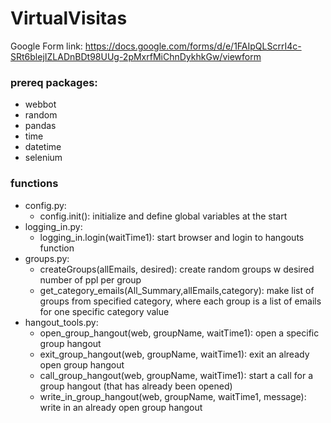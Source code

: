 # VirtualVisitas

Google Form link: https://docs.google.com/forms/d/e/1FAIpQLScrrI4c-SRt6blejIZLADnBDt98UUg-2pMxrfMiChnDykhkGw/viewform

### prereq packages:
- webbot
- random
- pandas
- time
- datetime
- selenium

### functions
- config.py: 
	- config.init(): initialize and define global variables at the start
- logging_in.py:
	- logging_in.login(waitTime1): start browser and login to hangouts function
- groups.py:
	- createGroups(allEmails, desired): create random groups w desired number of ppl per group
	- get_category_emails(All_Summary,allEmails,category): make list of groups from specified category, where each group is a list of emails for one specific category value
- hangout_tools.py:
	- open_group_hangout(web, groupName, waitTime1): open a specific group hangout
	- exit_group_hangout(web, groupName, waitTime1): exit an already open group hangout
	- call_group_hangout(web, groupName, waitTime1): start a call for a group hangout (that has already been opened)
	- write_in_group_hangout(web, groupName, waitTime1, message): write in an already open group hangout

